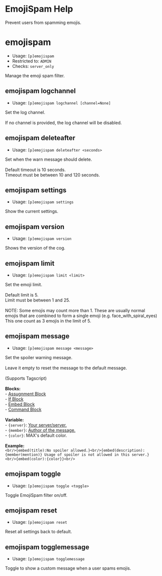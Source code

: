 # EmojiSpam Help

Prevent users from spamming emojis.

# emojispam
 - Usage: `[p]emojispam`
 - Restricted to: `ADMIN`
 - Checks: `server_only`

Manage the emoji spam filter.

## emojispam logchannel
 - Usage: `[p]emojispam logchannel [channel=None]`

Set the log channel.<br/><br/>If no channel is provided, the log channel will be disabled.

## emojispam deleteafter
 - Usage: `[p]emojispam deleteafter <seconds>`

Set when the warn message should delete.<br/><br/>Default timeout is 10 seconds.<br/>Timeout must be between 10 and 120 seconds.

## emojispam settings
 - Usage: `[p]emojispam settings`

Show the current settings.

## emojispam version
 - Usage: `[p]emojispam version`

Shows the version of the cog.

## emojispam limit
 - Usage: `[p]emojispam limit <limit>`

Set the emoji limit.<br/><br/>Default limit is 5.<br/>Limit must be between 1 and 25.<br/><br/>NOTE: Some emojis may count more than 1. These are usually normal emojis that are combined to form a single emoji (e.g. face_with_spiral_eyes) This one count as 3 emojis in the limit of 5.

## emojispam message
 - Usage: `[p]emojispam message <message>`

Set the spoiler warning message.<br/><br/>Leave it empty to reset the message to the default message.<br/><br/>(Supports Tagscript)<br/><br/>**Blocks:**<br/>- [Assugnment Block](https://seina-cogs.readthedocs.io/en/latest/tags/tse_blocks.html#assignment-block)<br/>- [If Block](https://seina-cogs.readthedocs.io/en/latest/tags/tse_blocks.html#if-block)<br/>- [Embed Block](https://seina-cogs.readthedocs.io/en/latest/tags/parsing_blocks.html#embed-block)<br/>- [Command Block](https://seina-cogs.readthedocs.io/en/latest/tags/parsing_blocks.html#command-block)<br/><br/>**Variable:**<br/>- `{server}`: [Your server/server.](https://seina-cogs.readthedocs.io/en/latest/tags/default_variables.html#server-block)<br/>- `{member}`: [Author of the message.](https://seina-cogs.readthedocs.io/en/latest/tags/default_variables.html#author-block)<br/>- `{color}`: MAX's default color.<br/><br/>**Example:**<br/>```<br/>{embed(title):No spoiler allowed.}<br/>{embed(description):{member(mention)} Usage of spoiler is not allowed in this server.}<br/>{embed(color):{color}}<br/>```

## emojispam toggle
 - Usage: `[p]emojispam toggle <toggle>`

Toggle EmojiSpam filter on/off.

## emojispam reset
 - Usage: `[p]emojispam reset`

Reset all settings back to default.

## emojispam togglemessage
 - Usage: `[p]emojispam togglemessage`

Toggle to show a custom message when a user spams emojis.

